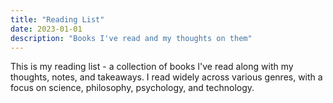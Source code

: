 ```yaml
---
title: "Reading List"
date: 2023-01-01
description: "Books I've read and my thoughts on them"
---
```


This is my reading list - a collection of books I've read along with my thoughts, notes, and takeaways. I read widely across various genres, with a focus on science, philosophy, psychology, and technology. 
